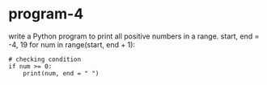# program-4
write a Python program to print all positive numbers in a range.
start, end = -4, 19
for num in range(start, end + 1):
	
	# checking condition
	if num >= 0:
		print(num, end = " ")
